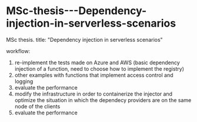 # MSc-thesis---Dependency-injection-in-serverless-scenarios
MSc thesis. title: "Dependency injection in serverless scenarios"

workflow:
1) re-implement the tests made on Azure and AWS (basic dependency injection of a function, need to choose how to implement the registry)
2) other examples with functions that implement access control and logging
3) evaluate the performance
4) modify the infrastructure in order to containerize the injector and optimize the situation in which the dependecy providers are on the same node of the clients
6) evaluate the performance
